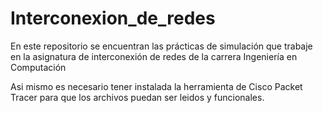 # Interconexion_de_redes
En este repositorio se encuentran las prácticas de simulación que trabaje en la asignatura de interconexión de redes de la carrera Ingeniería en Computación

Asi mismo es necesario tener instalada la herramienta de Cisco Packet Tracer para que los archivos puedan ser leidos y funcionales.
